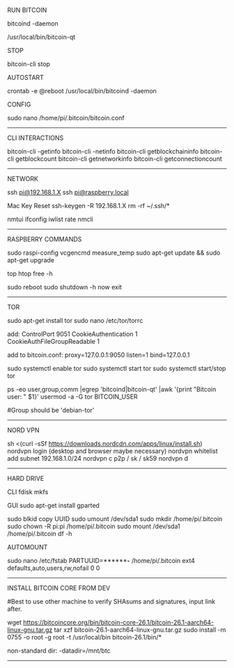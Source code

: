 RUN BITCOIN

bitcoind -daemon

/usr/local/bin/bitcoin-qt

STOP

bitcoin-cli stop

AUTOSTART

crontab -e
@reboot /usr/local/bin/bitcoind -daemon

CONFIG

sudo nano /home/pi/.bitcoin/bitcoin.conf

------------------------------------------

CLI INTERACTIONS

bitcoin-cli -getinfo
bitcoin-cli -netinfo
bitcoin-cli getblockchaininfo
bitcoin-cli getblockcount
bitcoin-cli getnetworkinfo
bitcoin-cli getconnectioncount

------------------------------------------

NETWORK

ssh pi@192.168.1.X
ssh pi@raspberry.local

Mac Key Reset
ssh-keygen -R 192.168.1.X
rm -rf ~/.ssh/*

nmtui
ifconfig
iwlist rate
nmcli

------------------------------------------

RASPBERRY COMMANDS

sudo raspi-config
vcgencmd measure_temp
sudo apt-get update && sudo apt-get upgrade

top
htop
free -h

sudo reboot
sudo shutdown -h now
exit

------------------------------------------

TOR

sudo apt-get install tor
sudo nano /etc/tor/torrc

add:
ControlPort 9051
CookieAuthentication 1
CookieAuthFileGroupReadable 1

add to bitcoin.conf:
proxy=127.0.0.1:9050
listen=1
bind=127.0.0.1

sudo systemctl enable tor
sudo systemctl start tor
sudo systemctl start/stop tor

ps -eo user,group,comm |egrep 'bitcoind|bitcoin-qt' |awk '{print "Bitcoin user: " $1}'
usermod -a -G tor BITCOIN_USER

#Group should be 'debian-tor'

------------------------------------------

NORD VPN

sh <(curl -sSf https://downloads.nordcdn.com/apps/linux/install.sh)
nordvpn login (desktop and browser maybe necessary)
nordvpn whitelist add subnet 192.168.1.0/24
nordvpn c p2p / sk / sk59
nordvpn d

------------------------------------------

HARD DRIVE

CLI
fdisk
mkfs

GUI
sudo apt-get install gparted

sudo blkid
copy UUID
sudo umount /dev/sda1
sudo mkdir /home/pi/.bitcoin
sudo chown -R pi:pi /home/pi/.bitcoin
sudo mount /dev/sda1 /home/pi/.bitcoin
df -h

AUTOMOUNT

sudo nano /etc/fstab
PARTUUID=********-** /home/pi/.bitcoin ext4 defaults,auto,users,rw,nofail 0 0

------------------------------------------

INSTALL BITCOIN CORE FROM DEV

#Best to use other machine to verify SHAsums and signatures, input link after.

wget https://bitcoincore.org/bin/bitcoin-core-26.1/bitcoin-26.1-aarch64-linux-gnu.tar.gz
tar xzf bitcoin-26.1-aarch64-linux-gnu.tar.gz
sudo install -m 0755 -o root -g root -t /usr/local/bin bitcoin-26.1/bin/*

non-standard dir: -datadir=/mnt/btc

------------------------------------------
